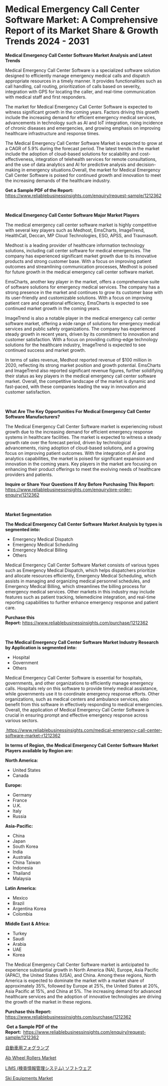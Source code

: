<p><h1>Medical Emergency Call Center Software Market: A Comprehensive Report of its Market Share & Growth Trends 2024 - 2031</h1></p><p><strong>Medical Emergency Call Center Software Market Analysis and Latest Trends</strong></p>
<p><p>Medical Emergency Call Center Software is a specialized software solution designed to efficiently manage emergency medical calls and dispatch appropriate resources in a timely manner. It provides functionalities such as call handling, call routing, prioritization of calls based on severity, integration with GPS for locating the caller, and real-time communication with medical staff and first responders.</p><p>The market for Medical Emergency Call Center Software is expected to witness significant growth in the coming years. Factors driving this growth include the increasing demand for efficient emergency medical services, advancements in technology such as AI and IoT integration, rising incidence of chronic diseases and emergencies, and growing emphasis on improving healthcare infrastructure and response times.</p><p>The Medical Emergency Call Center Software Market is expected to grow at a CAGR of 5.9% during the forecast period. The latest trends in the market include the adoption of cloud-based solutions for scalability and cost-effectiveness, integration of telehealth services for remote consultations, and the use of data analytics and AI for predictive analysis and decision-making in emergency situations.Overall, the market for Medical Emergency Call Center Software is poised for continued growth and innovation to meet the increasing demands of the healthcare industry.</p></p>
<p><strong>Get a Sample PDF of the Report:&nbsp;</strong> <a href="https://www.reliablebusinessinsights.com/enquiry/request-sample/1212362">https://www.reliablebusinessinsights.com/enquiry/request-sample/1212362</a></p>
<p>&nbsp;</p>
<p><strong>Medical Emergency Call Center Software Major Market Players</strong></p>
<p><p>The medical emergency call center software market is highly competitive with several key players such as Medhost, EmsCharts, ImageTrend, HealthCall, Deccan, MP Cloud Technologies, ESO, APSS, and Traumasoft. </p><p>Medhost is a leading provider of healthcare information technology solutions, including call center software for medical emergencies. The company has experienced significant market growth due to its innovative products and strong customer base. With a focus on improving patient outcomes and streamlining communication processes, Medhost is poised for future growth in the medical emergency call center software market.</p><p>EmsCharts, another key player in the market, offers a comprehensive suite of software solutions for emergency medical services. The company has a strong presence in the market and continues to grow its customer base with its user-friendly and customizable solutions. With a focus on improving patient care and operational efficiency, EmsCharts is expected to see continued market growth in the coming years.</p><p>ImageTrend is also a notable player in the medical emergency call center software market, offering a wide range of solutions for emergency medical services and public safety organizations. The company has experienced steady growth in recent years, driven by its commitment to innovation and customer satisfaction. With a focus on providing cutting-edge technology solutions for the healthcare industry, ImageTrend is expected to see continued success and market growth.</p><p>In terms of sales revenue, Medhost reported revenue of $100 million in 2020, reflecting its strong market position and growth potential. EmsCharts and ImageTrend also reported significant revenue figures, further solidifying their status as key players in the medical emergency call center software market. Overall, the competitive landscape of the market is dynamic and fast-paced, with these companies leading the way in innovation and customer satisfaction.</p></p>
<p>&nbsp;</p>
<p><strong>What Are The Key Opportunities For Medical Emergency Call Center Software Manufacturers?</strong></p>
<p><p>The Medical Emergency Call Center Software market is experiencing robust growth due to the increasing demand for efficient emergency response systems in healthcare facilities. The market is expected to witness a steady growth rate over the forecast period, driven by technological advancements, rising adoption of cloud-based solutions, and a growing focus on improving patient outcomes. With the integration of AI and analytics capabilities, the market is poised for significant expansion and innovation in the coming years. Key players in the market are focusing on enhancing their product offerings to meet the evolving needs of healthcare providers and patients.</p></p>
<p><strong>Inquire or Share Your Questions If Any Before Purchasing This Report:</strong> <a href="https://www.reliablebusinessinsights.com/enquiry/pre-order-enquiry/1212362">https://www.reliablebusinessinsights.com/enquiry/pre-order-enquiry/1212362</a></p>
<p>&nbsp;</p>
<p><strong>Market Segmentation</strong></p>
<p><strong>The Medical Emergency Call Center Software Market Analysis by types is segmented into:</strong></p>
<p><ul><li>Emergency Medical Dispatch</li><li>Emergency Medical Scheduling</li><li>Emergency Medical Billing</li><li>Others</li></ul></p>
<p><p>Medical Emergency Call Center Software Market consists of various types such as Emergency Medical Dispatch, which helps dispatchers prioritize and allocate resources efficiently, Emergency Medical Scheduling, which assists in managing and organizing medical personnel schedules, and Emergency Medical Billing, which streamlines the billing process for emergency medical services. Other markets in this industry may include features such as patient tracking, telemedicine integration, and real-time reporting capabilities to further enhance emergency response and patient care.</p></p>
<p><strong>Purchase this Report:&nbsp;</strong><a href="https://www.reliablebusinessinsights.com/purchase/1212362">https://www.reliablebusinessinsights.com/purchase/1212362</a></p>
<p>&nbsp;</p>
<p><strong>The Medical Emergency Call Center Software Market Industry Research by Application is segmented into:</strong></p>
<p><ul><li>Hospital</li><li>Government</li><li>Others</li></ul></p>
<p><p>Medical Emergency Call Center Software is essential for hospitals, governments, and other organizations to efficiently manage emergency calls. Hospitals rely on this software to provide timely medical assistance, while governments use it to coordinate emergency response efforts. Other organizations, such as medical centers and ambulance services, also benefit from this software in effectively responding to medical emergencies. Overall, the application of Medical Emergency Call Center Software is crucial in ensuring prompt and effective emergency response across various sectors.</p></p>
<p><a href="https://www.reliablebusinessinsights.com/medical-emergency-call-center-software-market-r1212362">&nbsp;https://www.reliablebusinessinsights.com/medical-emergency-call-center-software-market-r1212362</a></p>
<p><strong>In terms of Region, the Medical Emergency Call Center Software Market Players available by Region are:</strong></p>
<p>
    <p> <strong> North America: </strong>
        <ul>
            <li>United States</li>
            <li>Canada</li>
        </ul>
        </p> 
    <p> <strong> Europe: </strong>
        <ul>
            <li>Germany</li>
            <li>France</li>
            <li>U.K.</li>
            <li>Italy</li>
            <li>Russia</li>
        </ul>
        </p> 
    <p> <strong> Asia-Pacific: </strong>
        <ul>
            <li>China</li>
            <li>Japan</li>
            <li>South Korea</li>
            <li>India</li>
            <li>Australia</li>
            <li>China Taiwan</li>
            <li>Indonesia</li>
            <li>Thailand</li>
            <li>Malaysia</li>
        </ul>
        </p> 
    <p> <strong> Latin America: </strong>
        <ul>
            <li>Mexico</li>
            <li>Brazil</li>
            <li>Argentina Korea</li>
            <li>Colombia</li>
        </ul>
        </p> 
    <p> <strong> Middle East & Africa: </strong>
        <ul>
            <li>Turkey</li>
            <li>Saudi</li>
            <li>Arabia</li>
            <li>UAE</li>
            <li>Korea</li>
        </ul>
    </p>
    </p>
<p><p>The Medical Emergency Call Center Software market is anticipated to experience substantial growth in North America (NA), Europe, Asia Pacific (APAC), the United States (USA), and China. Among these regions, North America is expected to dominate the market with a market share of approximately 35%, followed by Europe at 25%, the United States at 20%, Asia Pacific at 15%, and China at 5%. The increasing demand for advanced healthcare services and the adoption of innovative technologies are driving the growth of the market in these regions.</p></p>
<p><strong>Purchase this Report: </strong><a href="https://www.reliablebusinessinsights.com/purchase/1212362">https://www.reliablebusinessinsights.com/purchase/1212362</a></p>
<p>&nbsp;<strong>Get a Sample PDF of the Report:&nbsp;&nbsp;</strong><a href="https://www.reliablebusinessinsights.com/enquiry/request-sample/1212362">https://www.reliablebusinessinsights.com/enquiry/request-sample/1212362</a></p>
<p><strong></strong></p>
<p><p><a href="https://github.com/AbigaleHuel/Market-Research-Report-List-1/blob/main/2733680102098.md">自動車用フォグランプ</a></p><p><a href="https://github.com/ChiragRp1/Market-Research-Report-List-4/blob/main/ab-wheel-rollers-market.md">Ab Wheel Rollers Market</a></p><p><a href="https://github.com/AdellaPrice2023/Market-Research-Report-List-1/blob/main/4478221102097.md">LIMS (検査情報管理システム) ソフトウェア</a></p><p><a href="https://github.com/LiamDavis60/Market-Research-Report-List-1/blob/main/ski-equipments-market.md">Ski Equipments Market</a></p></p>